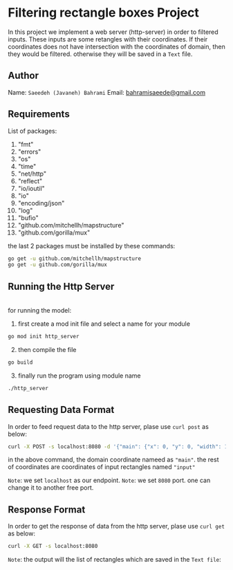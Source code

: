 # Filtering rectangle boxes Project
In this project we implement a web server (http-server) in order to filtered inputs. These inputs are some retangles with their coordinates. If their coordinates does not have intersection with the coordinates of domain, then they would be filtered. otherwise they will be saved in a `Text` file. 


## Author
Name: `Saeedeh (Javaneh) Bahrami`
Email: bahramisaeede@gmail.com


## Requirements
List of packages:
1. "fmt"
2. "errors"
3. "os"
4. "time"
5. "net/http"
6. "reflect"
7. "io/ioutil"
8. "io"
9. "encoding/json"
10. "log"
11. "bufio"
12. "github.com/mitchellh/mapstructure"
13. "github.com/gorilla/mux"


the last 2 packages must be installed by these commands:

```bash
go get -u github.com/mitchellh/mapstructure
go get -u github.com/gorilla/mux

```

## Running the Http Server
<br>for running the model:
1. first create a mod init file and select a name for your module
```bash
go mod init http_server
```

2. then compile the file
```bash
go build
```

3. finally run the program using module name
```bash
./http_server
```


## Requesting Data Format
In order to feed request data to the http server, plase use `curl post` as below:
```bash
curl -X POST -s localhost:8080 -d '{"main": {"x": 0, "y": 0, "width": 10, "height": 20}, "input": [{"x": 2, "y": 18, "width": 5, "height":4},{"x": -1, "y": -1, "width": 5, "height": 4}]}'

```

in the above command, the domain coordinate nameed as `"main"`.
the rest of coordinates are coordinates of input rectangles named `"input"`

`Note`: we set `localhost` as our endpoint.
`Note`: we set `8080` port. one can change it to another free port.


## Response Format
In order to get the response of data from the http server, plase use `curl get` as below:

```bash
curl -X GET -s localhost:8080
```

`Note`: the output will the list of rectangles which are saved in the `Text file`:
